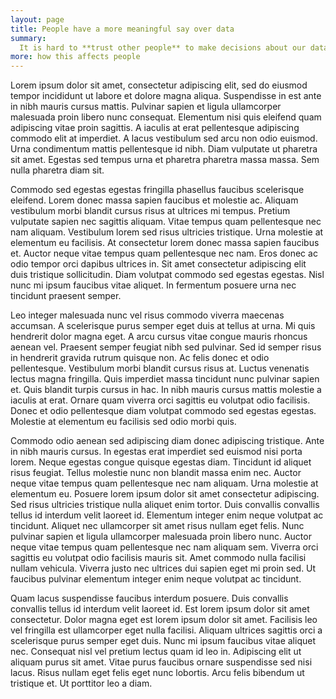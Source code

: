 ```yaml
---
layout: page
title: People have a more meaningful say over data
summary:
  It is hard to **trust other people** to make decisions about our data. But it is also hard to **find the time** to make good decisions knowing they will affect not only us but our family, friends and wider society. You should not need to **worry** about the consequences of your choices, or of not changing the defaults. And if you want to be more active, you should be able to **find out** how organisations use data, and **make your voice heard**, whether that's by completing **surveys**, volunteering for **citizen juries**, or becoming a **representative** for your community.
more: how this affects people
---
```

Lorem ipsum dolor sit amet, consectetur adipiscing elit, sed do eiusmod tempor incididunt ut labore et dolore magna aliqua. Suspendisse in est ante in nibh mauris cursus mattis. Pulvinar sapien et ligula ullamcorper malesuada proin libero nunc consequat. Elementum nisi quis eleifend quam adipiscing vitae proin sagittis. A iaculis at erat pellentesque adipiscing commodo elit at imperdiet. A lacus vestibulum sed arcu non odio euismod. Urna condimentum mattis pellentesque id nibh. Diam vulputate ut pharetra sit amet. Egestas sed tempus urna et pharetra pharetra massa massa. Sem nulla pharetra diam sit.

Commodo sed egestas egestas fringilla phasellus faucibus scelerisque eleifend. Lorem donec massa sapien faucibus et molestie ac. Aliquam vestibulum morbi blandit cursus risus at ultrices mi tempus. Pretium vulputate sapien nec sagittis aliquam. Vitae tempus quam pellentesque nec nam aliquam. Vestibulum lorem sed risus ultricies tristique. Urna molestie at elementum eu facilisis. At consectetur lorem donec massa sapien faucibus et. Auctor neque vitae tempus quam pellentesque nec nam. Eros donec ac odio tempor orci dapibus ultrices in. Sit amet consectetur adipiscing elit duis tristique sollicitudin. Diam volutpat commodo sed egestas egestas. Nisl nunc mi ipsum faucibus vitae aliquet. In fermentum posuere urna nec tincidunt praesent semper.

Leo integer malesuada nunc vel risus commodo viverra maecenas accumsan. A scelerisque purus semper eget duis at tellus at urna. Mi quis hendrerit dolor magna eget. A arcu cursus vitae congue mauris rhoncus aenean vel. Praesent semper feugiat nibh sed pulvinar. Sed id semper risus in hendrerit gravida rutrum quisque non. Ac felis donec et odio pellentesque. Vestibulum morbi blandit cursus risus at. Luctus venenatis lectus magna fringilla. Quis imperdiet massa tincidunt nunc pulvinar sapien et. Quis blandit turpis cursus in hac. In nibh mauris cursus mattis molestie a iaculis at erat. Ornare quam viverra orci sagittis eu volutpat odio facilisis. Donec et odio pellentesque diam volutpat commodo sed egestas egestas. Molestie at elementum eu facilisis sed odio morbi quis.

Commodo odio aenean sed adipiscing diam donec adipiscing tristique. Ante in nibh mauris cursus. In egestas erat imperdiet sed euismod nisi porta lorem. Neque egestas congue quisque egestas diam. Tincidunt id aliquet risus feugiat. Tellus molestie nunc non blandit massa enim nec. Auctor neque vitae tempus quam pellentesque nec nam aliquam. Urna molestie at elementum eu. Posuere lorem ipsum dolor sit amet consectetur adipiscing. Sed risus ultricies tristique nulla aliquet enim tortor. Duis convallis convallis tellus id interdum velit laoreet id. Elementum integer enim neque volutpat ac tincidunt. Aliquet nec ullamcorper sit amet risus nullam eget felis. Nunc pulvinar sapien et ligula ullamcorper malesuada proin libero nunc. Auctor neque vitae tempus quam pellentesque nec nam aliquam sem. Viverra orci sagittis eu volutpat odio facilisis mauris sit. Amet commodo nulla facilisi nullam vehicula. Viverra justo nec ultrices dui sapien eget mi proin sed. Ut faucibus pulvinar elementum integer enim neque volutpat ac tincidunt.

Quam lacus suspendisse faucibus interdum posuere. Duis convallis convallis tellus id interdum velit laoreet id. Est lorem ipsum dolor sit amet consectetur. Dolor magna eget est lorem ipsum dolor sit amet. Facilisis leo vel fringilla est ullamcorper eget nulla facilisi. Aliquam ultrices sagittis orci a scelerisque purus semper eget duis. Nunc mi ipsum faucibus vitae aliquet nec. Consequat nisl vel pretium lectus quam id leo in. Adipiscing elit ut aliquam purus sit amet. Vitae purus faucibus ornare suspendisse sed nisi lacus. Risus nullam eget felis eget nunc lobortis. Arcu felis bibendum ut tristique et. Ut porttitor leo a diam.
